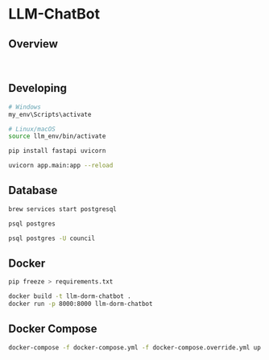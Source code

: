 # LLM-ChatBot

## Overview

<br>

>

## Developing

```bash
# Windows
my_env\Scripts\activate

# Linux/macOS
source llm_env/bin/activate

pip install fastapi uvicorn

uvicorn app.main:app --reload
```

## Database

```bash
brew services start postgresql

psql postgres

psql postgres -U council

```

## Docker

```bash
pip freeze > requirements.txt

docker build -t llm-dorm-chatbot .
docker run -p 8000:8000 llm-dorm-chatbot

```

## Docker Compose

```bash
docker-compose -f docker-compose.yml -f docker-compose.override.yml up -d
```
